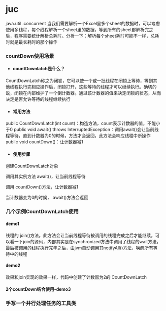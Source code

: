 # juc
java.util .concurrent
当我们需要解析一个Excel里多个sheet的数据时，可以考虑使用多线程，每个线程解析一个sheet里的数据，等到所有的sheet都解析完之后，程序需要统计解析总耗时。分析一下：解析每个sheet耗时可能不一样，总耗时就是最长耗时的那个操作
### countDown使用场景 

- #### countDownlatch是什么？
CountDownLatch称之为闭锁，它可以使一个或一批线程在闭锁上等待，等到其他线程执行完相应操作后，闭锁打开，这些等待的线程才可以继续执行。确切的说，闭锁在内部维护了一个倒计数器。通过该计数器的值来决定闭锁的状态，从而决定是否允许等待的线程继续执行
- #### 常用方法
public CountDownLatch(int count)：构造方法，count表示计数器的值，不能小于0
public void await() throws InterruptedException：调用await()会让当前线程等待，直到计数器为0的时候，方法才会返回，此方法会响应线程中断操作
public void countDown()：让计数器减1
- #### 使用步骤
创建CountDownLatch对象

调用其实例方法 await()，让当前线程等待

调用 countDown()方法，让计数器减1

当计数器变为0的时候， await()方法会返回
### 几个示例CountDownLatch使用
#### demo1
线程的 join()方法，此方法会让当前线程等待被调用的线程完成之后才能继续。可以看一下join的源码，内部其实是在synchronized方法中调用了线程的wait方法，最后被调用的线程执行完毕之后，由jvm自动调用其notifyAll()方法，唤醒所有等待中的线程
#### demo2
效果和join实现的效果一样，代码中创建了计数器为2的 CountDownLatch
#### 2个countDown结合使用-demo3

### 手写一个并行处理任务的工具类
